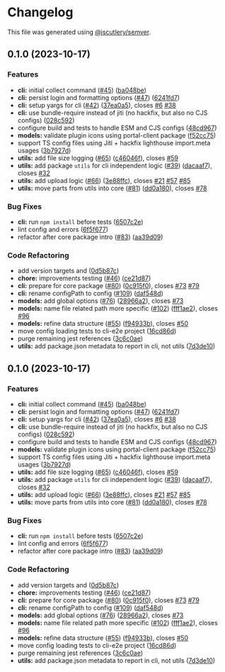 # Changelog

This file was generated using [@jscutlery/semver](https://github.com/jscutlery/semver).

## 0.1.0 (2023-10-17)

### Features

- **cli:** initial collect command ([#45](https://github.com/flowup/quality-metrics-cli/issues/45)) ([ba048be](https://github.com/flowup/quality-metrics-cli/commit/ba048be5f3e9b4291ae6311051cda89403186795))
- **cli:** persist login and formatting options ([#47](https://github.com/flowup/quality-metrics-cli/issues/47)) ([6241fd7](https://github.com/flowup/quality-metrics-cli/commit/6241fd7412f33a8d40183b40f8ed7e39e85278dd))
- **cli:** setup yargs for cli ([#42](https://github.com/flowup/quality-metrics-cli/issues/42)) ([37ea0a5](https://github.com/flowup/quality-metrics-cli/commit/37ea0a56c987ef38cf7e961d885c711b32de777a)), closes [#6](https://github.com/flowup/quality-metrics-cli/issues/6) [#38](https://github.com/flowup/quality-metrics-cli/issues/38)
- **cli:** use bundle-require instead of jiti (no hackfix, but also no CJS configs) ([028c592](https://github.com/flowup/quality-metrics-cli/commit/028c592817b8440e0af5ce1f72e8fffde2f11314))
- configure build and tests to handle ESM and CJS configs ([48cd967](https://github.com/flowup/quality-metrics-cli/commit/48cd967866a84488e6a2382fe44687a31ca47db2))
- **models:** validate plugin icons using portal-client package ([f52cc75](https://github.com/flowup/quality-metrics-cli/commit/f52cc75ed766e47e1d9f82fda1560e0085b3c02e))
- support TS config files using Jiti + hackfix lighthouse import.meta usages ([3b7927d](https://github.com/flowup/quality-metrics-cli/commit/3b7927d65d4607a35dc23d076e72184c281ae8f6))
- **utils:** add file size logging ([#65](https://github.com/flowup/quality-metrics-cli/issues/65)) ([c46046f](https://github.com/flowup/quality-metrics-cli/commit/c46046f9756ea2d02e1d9bb7cc0bbfeff09e61a3)), closes [#59](https://github.com/flowup/quality-metrics-cli/issues/59)
- **utils:** add package `utils` for cli independent logic ([#39](https://github.com/flowup/quality-metrics-cli/issues/39)) ([dacaaf7](https://github.com/flowup/quality-metrics-cli/commit/dacaaf74fb4795a96083ca00fd3b7ca5d3928400)), closes [#32](https://github.com/flowup/quality-metrics-cli/issues/32)
- **utils:** add upload logic ([#66](https://github.com/flowup/quality-metrics-cli/issues/66)) ([3e88ffc](https://github.com/flowup/quality-metrics-cli/commit/3e88ffcbbe375f1fe01bdfd05c088253eeeb98d9)), closes [#21](https://github.com/flowup/quality-metrics-cli/issues/21) [#57](https://github.com/flowup/quality-metrics-cli/issues/57) [#85](https://github.com/flowup/quality-metrics-cli/issues/85)
- **utils:** move parts from utils into core ([#81](https://github.com/flowup/quality-metrics-cli/issues/81)) ([dd0a180](https://github.com/flowup/quality-metrics-cli/commit/dd0a1805ddb97de14d7a4938938aa0bfd852a528)), closes [#78](https://github.com/flowup/quality-metrics-cli/issues/78)

### Bug Fixes

- **cli:** run `npm install` before tests ([6507c2e](https://github.com/flowup/quality-metrics-cli/commit/6507c2e9c2e4105144c03ef74cdfbe1e999355a7))
- lint config and errors ([6f5f677](https://github.com/flowup/quality-metrics-cli/commit/6f5f6779a37359fdde2740fa42e44e7320fa190c))
- refactor after core package intro ([#83](https://github.com/flowup/quality-metrics-cli/issues/83)) ([aa39d09](https://github.com/flowup/quality-metrics-cli/commit/aa39d098c53f7de958509ad465c18b6bee5ec4b9))

### Code Refactoring

- add version targets and ([0d5b87c](https://github.com/flowup/quality-metrics-cli/commit/0d5b87c5a3edbe0fb59dd021dd94779d425ed716))
- **chore:** improvements testing ([#46](https://github.com/flowup/quality-metrics-cli/issues/46)) ([ce21d87](https://github.com/flowup/quality-metrics-cli/commit/ce21d8775e18903adfb4651cbd401d5466592af5))
- **cli:** prepare for core package ([#80](https://github.com/flowup/quality-metrics-cli/issues/80)) ([0c915f0](https://github.com/flowup/quality-metrics-cli/commit/0c915f0dd9b507514e329ff240e0d0511670f2f6)), closes [#73](https://github.com/flowup/quality-metrics-cli/issues/73) [#79](https://github.com/flowup/quality-metrics-cli/issues/79)
- **cli:** rename configPath to config ([#109](https://github.com/flowup/quality-metrics-cli/issues/109)) ([daf548d](https://github.com/flowup/quality-metrics-cli/commit/daf548df1d153409998213ca11914212a1d036b6))
- **models:** add global options ([#76](https://github.com/flowup/quality-metrics-cli/issues/76)) ([28966a2](https://github.com/flowup/quality-metrics-cli/commit/28966a263434ee9e0d4d86466b2d78f389dd6324)), closes [#73](https://github.com/flowup/quality-metrics-cli/issues/73)
- **models:** name file related path more specific ([#102](https://github.com/flowup/quality-metrics-cli/issues/102)) ([fff1ae2](https://github.com/flowup/quality-metrics-cli/commit/fff1ae29c2b3ceb6bc53de1bdaf222859dc9fc83)), closes [#96](https://github.com/flowup/quality-metrics-cli/issues/96)
- **models:** refine data structure ([#55](https://github.com/flowup/quality-metrics-cli/issues/55)) ([f94933b](https://github.com/flowup/quality-metrics-cli/commit/f94933b008fd4b475e6a2ceb1d9d008899df8f53)), closes [#50](https://github.com/flowup/quality-metrics-cli/issues/50)
- move config loading tests to cli-e2e project ([16cd86d](https://github.com/flowup/quality-metrics-cli/commit/16cd86dedf721bf9e0083cc779e754e22b852074))
- purge remaining jest references ([3c6c0ae](https://github.com/flowup/quality-metrics-cli/commit/3c6c0ae74f1374941781088c11abc41d9dee1e7f))
- **utils:** add package.json metadata to report in cli, not utils ([7d3de10](https://github.com/flowup/quality-metrics-cli/commit/7d3de1090cb820121fe245c24d453919546f90e8))

## 0.1.0 (2023-10-17)

### Features

- **cli:** initial collect command ([#45](https://github.com/flowup/quality-metrics-cli/issues/45)) ([ba048be](https://github.com/flowup/quality-metrics-cli/commit/ba048be5f3e9b4291ae6311051cda89403186795))
- **cli:** persist login and formatting options ([#47](https://github.com/flowup/quality-metrics-cli/issues/47)) ([6241fd7](https://github.com/flowup/quality-metrics-cli/commit/6241fd7412f33a8d40183b40f8ed7e39e85278dd))
- **cli:** setup yargs for cli ([#42](https://github.com/flowup/quality-metrics-cli/issues/42)) ([37ea0a5](https://github.com/flowup/quality-metrics-cli/commit/37ea0a56c987ef38cf7e961d885c711b32de777a)), closes [#6](https://github.com/flowup/quality-metrics-cli/issues/6) [#38](https://github.com/flowup/quality-metrics-cli/issues/38)
- **cli:** use bundle-require instead of jiti (no hackfix, but also no CJS configs) ([028c592](https://github.com/flowup/quality-metrics-cli/commit/028c592817b8440e0af5ce1f72e8fffde2f11314))
- configure build and tests to handle ESM and CJS configs ([48cd967](https://github.com/flowup/quality-metrics-cli/commit/48cd967866a84488e6a2382fe44687a31ca47db2))
- **models:** validate plugin icons using portal-client package ([f52cc75](https://github.com/flowup/quality-metrics-cli/commit/f52cc75ed766e47e1d9f82fda1560e0085b3c02e))
- support TS config files using Jiti + hackfix lighthouse import.meta usages ([3b7927d](https://github.com/flowup/quality-metrics-cli/commit/3b7927d65d4607a35dc23d076e72184c281ae8f6))
- **utils:** add file size logging ([#65](https://github.com/flowup/quality-metrics-cli/issues/65)) ([c46046f](https://github.com/flowup/quality-metrics-cli/commit/c46046f9756ea2d02e1d9bb7cc0bbfeff09e61a3)), closes [#59](https://github.com/flowup/quality-metrics-cli/issues/59)
- **utils:** add package `utils` for cli independent logic ([#39](https://github.com/flowup/quality-metrics-cli/issues/39)) ([dacaaf7](https://github.com/flowup/quality-metrics-cli/commit/dacaaf74fb4795a96083ca00fd3b7ca5d3928400)), closes [#32](https://github.com/flowup/quality-metrics-cli/issues/32)
- **utils:** add upload logic ([#66](https://github.com/flowup/quality-metrics-cli/issues/66)) ([3e88ffc](https://github.com/flowup/quality-metrics-cli/commit/3e88ffcbbe375f1fe01bdfd05c088253eeeb98d9)), closes [#21](https://github.com/flowup/quality-metrics-cli/issues/21) [#57](https://github.com/flowup/quality-metrics-cli/issues/57) [#85](https://github.com/flowup/quality-metrics-cli/issues/85)
- **utils:** move parts from utils into core ([#81](https://github.com/flowup/quality-metrics-cli/issues/81)) ([dd0a180](https://github.com/flowup/quality-metrics-cli/commit/dd0a1805ddb97de14d7a4938938aa0bfd852a528)), closes [#78](https://github.com/flowup/quality-metrics-cli/issues/78)

### Bug Fixes

- **cli:** run `npm install` before tests ([6507c2e](https://github.com/flowup/quality-metrics-cli/commit/6507c2e9c2e4105144c03ef74cdfbe1e999355a7))
- lint config and errors ([6f5f677](https://github.com/flowup/quality-metrics-cli/commit/6f5f6779a37359fdde2740fa42e44e7320fa190c))
- refactor after core package intro ([#83](https://github.com/flowup/quality-metrics-cli/issues/83)) ([aa39d09](https://github.com/flowup/quality-metrics-cli/commit/aa39d098c53f7de958509ad465c18b6bee5ec4b9))

### Code Refactoring

- add version targets and ([0d5b87c](https://github.com/flowup/quality-metrics-cli/commit/0d5b87c5a3edbe0fb59dd021dd94779d425ed716))
- **chore:** improvements testing ([#46](https://github.com/flowup/quality-metrics-cli/issues/46)) ([ce21d87](https://github.com/flowup/quality-metrics-cli/commit/ce21d8775e18903adfb4651cbd401d5466592af5))
- **cli:** prepare for core package ([#80](https://github.com/flowup/quality-metrics-cli/issues/80)) ([0c915f0](https://github.com/flowup/quality-metrics-cli/commit/0c915f0dd9b507514e329ff240e0d0511670f2f6)), closes [#73](https://github.com/flowup/quality-metrics-cli/issues/73) [#79](https://github.com/flowup/quality-metrics-cli/issues/79)
- **cli:** rename configPath to config ([#109](https://github.com/flowup/quality-metrics-cli/issues/109)) ([daf548d](https://github.com/flowup/quality-metrics-cli/commit/daf548df1d153409998213ca11914212a1d036b6))
- **models:** add global options ([#76](https://github.com/flowup/quality-metrics-cli/issues/76)) ([28966a2](https://github.com/flowup/quality-metrics-cli/commit/28966a263434ee9e0d4d86466b2d78f389dd6324)), closes [#73](https://github.com/flowup/quality-metrics-cli/issues/73)
- **models:** name file related path more specific ([#102](https://github.com/flowup/quality-metrics-cli/issues/102)) ([fff1ae2](https://github.com/flowup/quality-metrics-cli/commit/fff1ae29c2b3ceb6bc53de1bdaf222859dc9fc83)), closes [#96](https://github.com/flowup/quality-metrics-cli/issues/96)
- **models:** refine data structure ([#55](https://github.com/flowup/quality-metrics-cli/issues/55)) ([f94933b](https://github.com/flowup/quality-metrics-cli/commit/f94933b008fd4b475e6a2ceb1d9d008899df8f53)), closes [#50](https://github.com/flowup/quality-metrics-cli/issues/50)
- move config loading tests to cli-e2e project ([16cd86d](https://github.com/flowup/quality-metrics-cli/commit/16cd86dedf721bf9e0083cc779e754e22b852074))
- purge remaining jest references ([3c6c0ae](https://github.com/flowup/quality-metrics-cli/commit/3c6c0ae74f1374941781088c11abc41d9dee1e7f))
- **utils:** add package.json metadata to report in cli, not utils ([7d3de10](https://github.com/flowup/quality-metrics-cli/commit/7d3de1090cb820121fe245c24d453919546f90e8))
